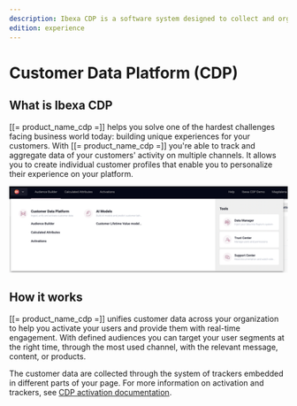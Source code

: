 ```yaml
---
description: Ibexa CDP is a software system designed to collect and organize customer data from multiple sources to build comprehensive customer profiles.
edition: experience
---
```


# Customer Data Platform (CDP)

## What is Ibexa CDP

[[= product_name_cdp =]] helps you solve one of the hardest challenges facing business world today:
building unique experiences for your customers.
With [[= product_name_cdp =]] you're able to track and aggregate data of your customers' activity on multiple channels.
It allows you to create individual customer profiles that enable you to personalize their experience on your platform.

![Ibexa CDP control panel](img/cdp_control_panel.png)

## How it works

[[= product_name_cdp =]] unifies customer data across your organization
to help you activate your users and provide them with real-time engagement.
With defined audiences you can target your user segments at the right time,
through the most used channel, with the relevant message, content, or products.

The customer data are collected through the system of trackers embedded in different parts of your page.
For more information on activation and trackers, see [CDP activation documentation](cdp_activation.md).
